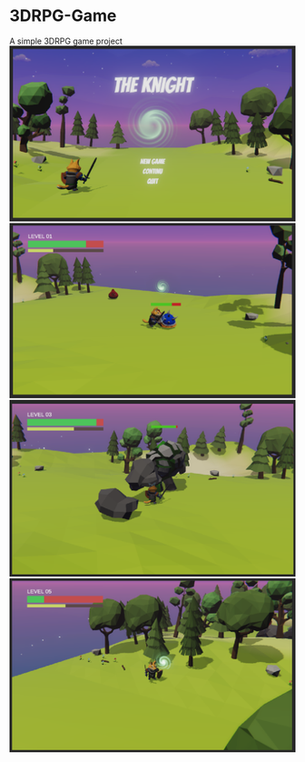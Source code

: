 # 3DRPG-Game
A simple 3DRPG game project
![image](https://github.com/1gubgup/3DRPG-Game/blob/main/Image/MainMenu.png)
![image](https://github.com/1gubgup/3DRPG-Game/blob/main/Image/Enemy.png)
![image](https://github.com/1gubgup/3DRPG-Game/blob/main/Image/Rock.png)
![image](https://github.com/1gubgup/3DRPG-Game/blob/main/Image/Door.png)
